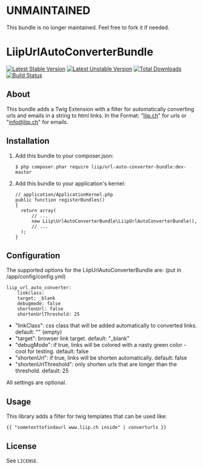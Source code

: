 UNMAINTAINED
============

This bundle is no longer maintained. Feel free to fork it if needed.

# LiipUrlAutoConverterBundle #

[![Latest Stable Version](https://poser.pugx.org/liip/url-auto-converter-bundle/version.png)](https://packagist.org/packages/liip/url-auto-converter-bundle)
[![Latest Unstable Version](https://poser.pugx.org/liip/url-auto-converter-bundle/v/unstable.png)](//packagist.org/packages/liip/url-auto-converter-bundle)
[![Total Downloads](https://poser.pugx.org/liip/url-auto-converter-bundle/d/total.png)](https://packagist.org/packages/liip/url-auto-converter-bundle)
[![Build Status](https://secure.travis-ci.org/liip/LiipUrlAutoConverterBundle.png)](http://travis-ci.org/liip/LiipUrlAutoConverterBundle)

## About ##

This bundle adds a Twig Extension with a filter for automatically converting urls and emails in a string to html links.
In the Format: "<a href="http://liip.ch">liip.ch</a>" for urls or "<a href="mailto:info@liip.ch">info@liip.ch</a>" for emails.

## Installation ##

 1. Add this bundle to your composer.json:

        $ php composer.phar require liip/url-auto-converter-bundle:dev-master

 2. Add this bundle to your application's kernel:

        // application/ApplicationKernel.php
        public function registerBundles()
        {
          return array(
              // ...
              new Liip\UrlAutoConverterBundle\LiipUrlAutoConverterBundle(),
              // ...
          );
        }

## Configuration ##

The supported options for the LiipUrlAutoConverterBundle are: (put in /app/config/config.yml)

    liip_url_auto_converter:
        linkclass:
        target: _blank
        debugmode: false
        shortenUrl: false
        shortenUrlThreshold: 25


- "linkClass":           css class that will be added automatically to converted links. default: "" (empty)
- "target":              browser link target. default: "_blank"
- "debugMode":           if true, links will be colored with a nasty green color - cool for testing. default: false
- "shortenUrl":          if true, links will be shorten automatically. default: false
- "shortenUrlThreshold": only shorten urls that are longer than the threshold. default: 25

All settings are optional.

## Usage ##

This library adds a filter for twig templates that can be used like:

    {{ "sometexttofindaurl www.liip.ch inside" | converturls }}

## License ##

See `LICENSE`.
